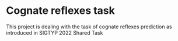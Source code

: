 # Cognate reflexes task
This project is dealing with the task of cognate reflexes prediction as introduced in SIGTYP 2022 Shared Task
